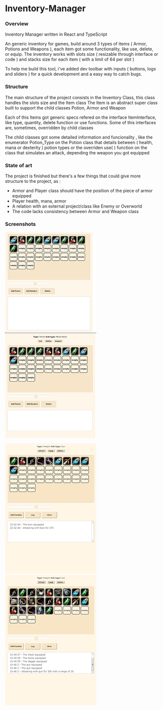 # Inventory-Manager

### Overview ###

Inventory Manager written in React and TypeScript

An generic inventory for games, build around 3 types of items ( Armor, Potions and Weapons ), each item got some functionality, like use, delete, or equip. The inventory works with slots size ( resizable through interface or code ) and stacks size for each item ( with a limit of 64 per slot )

To help me build this tool, i've added dev toolbar with inputs ( buttons, logs and sliders ) for a quick development and a easy way to catch bugs.

### Structure ###

The main structure of the project consists in the Inventory Class, this class handles the slots size and the Item class
The Item is an abstract super class built to support the child classes Potion, Armor and Weapon

Each of this Items got generic specs refered on the interface ItemInterface, like type, quantity, delete function or use functions. Some of this interfaces are, sometimes, overridden by child classes

The child classes got some detailed information and funcionality , like the enumerator Potion_Type on the Potion class that details between ( health, mana or dexterity ) potion types or the overriden use( ) function on the class that simulates an attack, depending the weapon you got equipped

### State of art ###

The project is finished but there's a few things that could give more structure to the project, as :
 - Armor and Player class should have the position of the  piece of armor equipped
 - Player health, mana, armor
 - A relation with an external project/class like Enemy or Overworld
 - The code lacks consistency between Armor and Weapon class

### Screenshots ###

<p float="left">
  <img src='https://github.com/AfonsoCFonseca/Inventory-Manager/blob/master/screenshots/Screen Shot 2020-01-05 at 21.22.27.png'>
  <img src='https://github.com/AfonsoCFonseca/Inventory-Manager/blob/master/screenshots/Screen Shot 2020-01-06 at 23.27.07.png'>
</p>
<p float="left">
  <img src='https://github.com/AfonsoCFonseca/Inventory-Manager/blob/master/screenshots/Screen Shot 2020-01-14 at 23.27.07.png'>
  <img src='https://github.com/AfonsoCFonseca/Inventory-Manager/blob/master/screenshots/Screen Shot 2020-01-25 at 08.42.37.png'>
</p>
